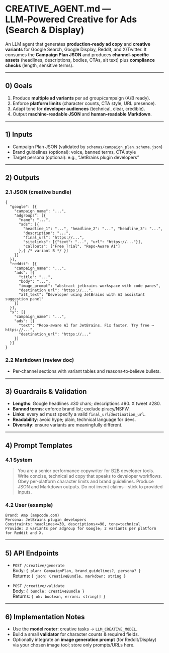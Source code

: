 # CREATIVE_AGENT.md — LLM‑Powered Creative for Ads (Search & Display)

An LLM agent that generates **production‑ready ad copy** and **creative variants** for Google Search, Google Display, Reddit, and X/Twitter. It consumes the **Campaign Plan JSON** and produces **channel‑specific assets** (headlines, descriptions, bodies, CTAs, alt text) plus **compliance checks** (length, sensitive terms).

---

## 0) Goals

1) Produce **multiple ad variants** per ad group/campaign (A/B ready).  
2) Enforce **platform limits** (character counts, CTA style, URL presence).  
3) Adapt tone for **developer audiences** (technical, clear, credible).  
4) Output **machine‑readable JSON** and **human‑readable Markdown**.

---

## 1) Inputs

- Campaign Plan JSON (validated by `schemas/campaign_plan.schema.json`)  
- Brand guidelines (optional): voice, banned terms, CTA style  
- Target persona (optional): e.g., “JetBrains plugin developers”

---

## 2) Outputs

### 2.1 JSON (creative bundle)
```jsonc
{
  "google": [{
    "campaign_name": "...",
    "adgroups": [{
      "name": "...",
      "ads": [{
        "headline_1": "...", "headline_2": "...", "headline_3": "...",
        "description": "...",
        "final_url": "https://...",
        "sitelinks": [{"text": "...", "url": "https://..."}],
        "callouts": ["Free Trial", "Repo-Aware AI"]
      },{ /* variant B */ }]
    }]
  }],
  "reddit": [{
    "campaign_name": "...",
    "ads": [{
      "title": "...",
      "body": "...",
      "image_prompt": "abstract jetbrains workspace with code panes",
      "destination_url": "https://...",
      "alt_text": "Developer using JetBrains with AI assistant suggestion panel"
    }]
  }],
  "x": [{
    "campaign_name": "...",
    "ads": [{
      "text": "Repo-aware AI for JetBrains. Fix faster. Try free → https://...",
      "destination_url": "https://..."
    }]
  }]
}
```

### 2.2 Markdown (review doc)
- Per‑channel sections with variant tables and reasons‑to‑believe bullets.

---

## 3) Guardrails & Validation

- **Lengths**: Google headlines ≤30 chars; descriptions ≤90. X tweet ≤280.  
- **Banned terms**: enforce brand list; exclude piracy/NSFW.  
- **Links**: every ad must specify a valid `final_url`/`destination_url`.  
- **Readability**: avoid hype; plain, technical language for devs.  
- **Diversity**: ensure variants are meaningfully different.

---

## 4) Prompt Templates

### 4.1 System
> You are a senior performance copywriter for B2B developer tools. Write concise, technical ad copy that speaks to developer workflows. Obey per‑platform character limits and brand guidelines. Produce JSON and Markdown outputs. Do not invent claims—stick to provided inputs.

### 4.2 User (example)
```
Brand: Amp (ampcode.com)
Persona: JetBrains plugin developers
Constraints: headlines<=30, descriptions<=90, tone=technical
Provide: 3 variants per adgroup for Google; 2 variants per platform for Reddit and X.
```

---

## 5) API Endpoints

- `POST /creative/generate`  
  Body: `{ plan: CampaignPlan, brand_guidelines?, persona? }`  
  Returns: `{ json: CreativeBundle, markdown: string }`

- `POST /creative/validate`  
  Body: `{ bundle: CreativeBundle }`  
  Returns: `{ ok: boolean, errors: string[] }`

---

## 6) Implementation Notes

- Use the **model router**: creative tasks → `LLM_CREATIVE_MODEL`.  
- Build a small **validator** for character counts & required fields.  
- Optionally integrate an **image generation prompt** (for Reddit/Display) via your chosen image tool; store only prompts/URLs here.
